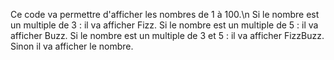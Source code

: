Ce code va permettre d'afficher les nombres de 1 à 100.\n
Si le nombre est un multiple de 3 : il va afficher Fizz.
Si le nombre est un multiple de 5 : il va afficher Buzz.
Si le nombre est un multiple de 3 et 5 : il va afficher FizzBuzz.
Sinon il va afficher le nombre.
